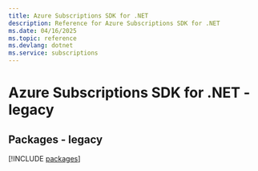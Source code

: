 ```yaml
---
title: Azure Subscriptions SDK for .NET
description: Reference for Azure Subscriptions SDK for .NET
ms.date: 04/16/2025
ms.topic: reference
ms.devlang: dotnet
ms.service: subscriptions
---
```

# Azure Subscriptions SDK for .NET - legacy
## Packages - legacy
[!INCLUDE [packages](subscriptions-index.md)]